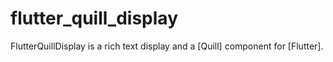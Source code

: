 # flutter_quill_display

FlutterQuillDisplay is a rich text display and a [Quill] component for [Flutter].
